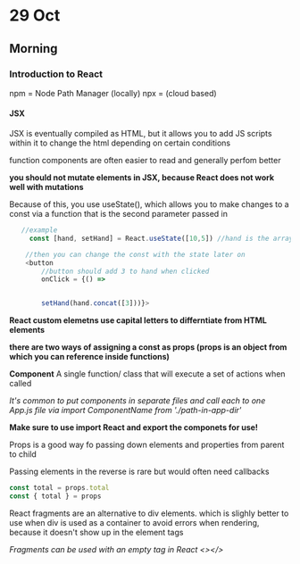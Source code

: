 # 29 Oct

## Morning

### Introduction to React
npm = Node Path Manager (locally)
npx = (cloud based)

#### JSX
JSX is eventually compiled as HTML, but it allows you to add JS scripts within it to change the html depending on certain conditions

function components are often easier to read and generally perfom better

**you should not mutate elements in JSX, because React does not work well with mutations**

Because of this, you use useState(), which allows you to make changes to a const via a function that is the second parameter passed in

``` js
   //example
     const [hand, setHand] = React.useState([10,5]) //hand is the array variable, and setHand is used to change the state of hand without mutating the original variable

    //then you can change the const with the state later on
    <button
        //button should add 3 to hand when clicked
        onClick = {() =>


        setHand(hand.concat([3]))}>
```

**React custom elemetns use capital letters to differntiate from HTML elements**


**there are two ways of assigning a const as props (props is an object from which you can reference inside functions)**

**Component** A single function/ class that will execute a set of actions when called

*It's common to put components in separate files and call each to one App.js file via import ComponentName from './path-in-app-dir'*

**Make sure to use import React and export the componets for use!**


Props is a good way fo passing down elements and properties from parent to child

Passing elements in the reverse is rare but would often need callbacks
``` js
const total = props.total
const { total } = props

```
React fragments are an alternative to div elements. which is slighly better to use when div is used as a container to avoid errors when rendering, because it doesn't show up in the element tags

*Fragments can be used with an empty tag in React <></>*



```js


```